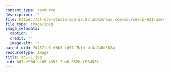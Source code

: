 ```yaml
---
content_type: resource
description: ''
file: https://ol-ocw-studio-app-qa.s3.amazonaws.com/courses/6-831-user-interface-design-and-implementation-spring-2011/0d7ce90dbe05439f2be0682bcf834586_ac1-1.jpg
file_type: image/jpeg
image_metadata:
  caption: ''
  credit: ''
  image-alt: ''
parent_uid: 7d457fc6-e5b5-fd97-7b1b-bf4a748d362a
resourcetype: Image
title: ac1-1.jpg
uid: 0d7ce90d-be05-439f-2be0-682bcf834586
---
```

